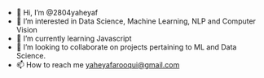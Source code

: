 - 👋 Hi, I’m @2804yaheyaf
- 👀 I’m interested in Data Science, Machine Learning, NLP and Computer Vision
- 🌱 I’m currently learning Javascript
- 💞️ I’m looking to collaborate on projects pertaining to ML and Data Science.
- 📫 How to reach me yaheyafarooqui@gmail.com

<!---
2804yaheyaf/2804yaheyaf is a ✨ special ✨ repository because its `README.md` (this file) appears on your GitHub profile.
You can click the Preview link to take a look at your changes.
--->
